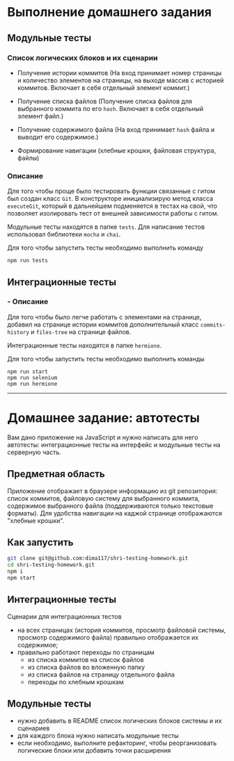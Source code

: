 
# Выполнение домашнего задания

## Модульные тесты

### Список логических блоков и их сценарии

- Получение истории коммитов (На вход принимает номер страницы и количество элементов на страницы, на выходе массив с историей коммитов. Включает в себя отдельный элемент коммит.)

- Получение списка файлов (Получение списка файлов для выбранного коммита по его `hash`. Включает в себя отдельный элемент файл.)

- Получение содержимого файла (На вход принимает `hash` файла и выводит его содержимое.)

- Формирование навигации (хлебные крошки, файловая структура, файлы)

### Описание
Для того чтобы проще было тестировать функции связанные с гитом был создан класс `Git`. В конструкторе инициализирую метод класса `executeGit`, который в дальнейшем подменяется в тестах на свой, что позволяет изолировать тест от внешней зависимости работы с гитом.

Модульные тесты находятся в папке `tests`.
Для написание тестов использовал библиотеки `mocha` и `chai`.

Для того чтобы запустить тесты необходимо выполнить команду
```
npm run tests
```

## Интеграционные тесты

### - Описание
Для того чтобы было легче работать с элементами на странице, добавил на странице истории коммитов дополнительный класс `commits-history` и `files-tree` на странице файлов.

Интеграционные тесты находятся в папке `hermione`.

Для того чтобы запустить тесты необходимо выполнить команды
```
npm run start
npm run selenium
npm run hermione
```

---

# Домашнее задание: автотесты

Вам дано приложение на JavaScript и нужно написать для него автотесты: интеграционные тесты на интерфейс и модульные тесты на серверную часть.

## Предметная область

Приложение отображает в браузере информацию из git репозитория: список коммитов, файловую систему для выбранного коммита, содержимое выбранного файла (поддерживаются только текстовые форматы). Для удобства навигации на каджой странице отображаются "хлебные крошки".

## Как запустить

```sh
git clone git@github.com:dima117/shri-testing-homework.git
cd shri-testing-homework.git
npm i
npm start
```

## Интеграционные тесты

Сценарии для интеграционных тестов

- на всех страницах (история коммитов, просмотр файловой системы, просмотр содержимого файла) правильно отображается их содержимое;
- правильно работают переходы по страницам
  - из списка коммитов на список файлов
  - из списка файлов во вложенную папку
  - из списка файлов на страницу отдельного файла
  - переходы по хлебным крошкам

## Модульные тесты

- нужно добавить в README список логических блоков системы и их сценариев
- для каждого блока нужно написать модульные тесты
- если необходимо, выполните рефакторинг, чтобы реорганизовать логические блоки или добавить точки расширения
